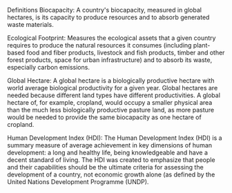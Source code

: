 Definitions Biocapacity: A country's biocapacity, measured in global hectares, is its capacity to produce resources and to absorb generated waste materials.

Ecological Footprint: Measures the ecological assets that a given country requires to produce the natural resources it consumes (including plant-based food and fiber products, livestock and fish products, timber and other forest products, space for urban infrastructure) and to absorb its waste, especially carbon emissions.

Global Hectare: A global hectare is a biologically productive hectare with world average biological productivity for a given year. Global hectares are needed because different land types have different productivities. A global hectare of, for example, cropland, would occupy a smaller physical area than the much less biologically productive pasture land, as more pasture would be needed to provide the same biocapacity as one hectare of cropland.

Human Development Index (HDI): The Human Development Index (HDI) is a summary measure of average achievement in key dimensions of human development: a long and healthy life, being knowledgeable and have a decent standard of living. The HDI was created to emphasize that people and their capabilities should be the ultimate criteria for assessing the development of a country, not economic growth alone (as defined by the United Nations Development Programme (UNDP).


